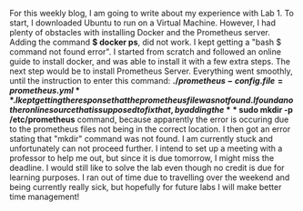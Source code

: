 


For this weekly blog, I am going to write about my experience with Lab 1. To start, I downloaded Ubuntu to run on a Virtual Machine. However, I had plenty of obstacles with installing Docker and the Prometheus server. Adding the command **$ docker ps**, did not work. I kept getting a "bash $ command not found error". I started from scratch and followed an online guide to install docker, and was able to install it with a few extra steps.
The next step would be to install Prometheus Server. Everything went smoothly, until the instruction to enter this command: **$./prometheus-config.file=prometheus.yml**. I kept getting the response that the prometheus file was not found. I found another online source that is supposed to fix that, by adding the **$ sudo mkdir -p /etc/prometheus** command, because apparently the error is occuring due to the prometheus files not being in the correct location. I then got an error stating that "mkdir" command was not found.
I am currently stuck and unfortunately can not proceed further. I intend to set up a meeting with a professor to help me out, but since it is due tomorrow, I might miss the deadline. I would still like to solve the lab even though no credit is due for learning purposes. I ran out of time due to travelling over the weekend and being currently really sick, but hopefully for future labs I will make better time management!
